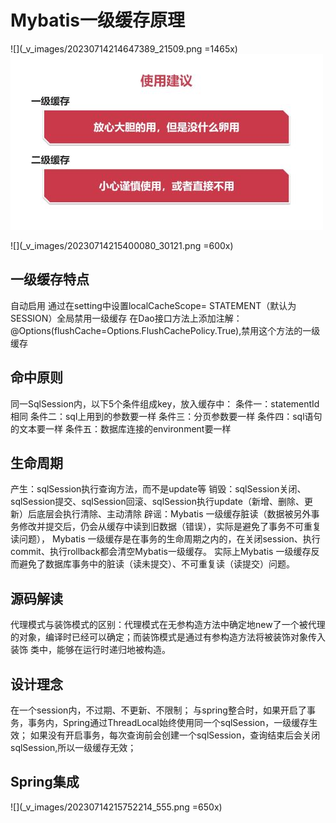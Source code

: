 # Mybatis一级缓存原理
![](_v_images/20230714214647389_21509.png =1465x)
![](_v_images/20230714215342300_2168.png)

![](_v_images/20230714215400080_30121.png =600x)
## 一级缓存特点
自动启用
通过在setting中设置localCacheScope= STATEMENT（默认为SESSION）全局禁用一级缓存
在Dao接口方法上添加注解：@Options(flushCache=Options.FlushCachePolicy.True),禁用这个方法的一级缓存

## 命中原则
同一SqlSession内，以下5个条件组成key，放入缓存中：
条件一：statementId相同
条件二：sql上用到的参数要一样
条件三：分页参数要一样 
条件四：sql语句的文本要一样
条件五：数据库连接的environment要一样
## 生命周期
产生：sqlSession执行查询方法，而不是update等
销毁：sqlSession关闭、sqlSession提交、sqlSession回滚、sqlSession执行update（新增、删除、更新）后底层会执行清除、主动清除
辟谣：Mybatis 一级缓存脏读（数据被另外事务修改并提交后，仍会从缓存中读到旧数据（错误），实际是避免了事务不可重复读问题）， Mybatis 一级缓存是在事务的生命周期之内的，在关闭session、执行commit、执行rollback都会清空Mybatis一级缓存。 实际上Mybatis 一级缓存反而避免了数据库事务中的脏读（读未提交）、不可重复读（读提交）问题。
## 源码解读
代理模式与装饰模式的区别：代理模式在无参构造方法中确定地new了一个被代理的对象，编译时已经可以确定；而装饰模式是通过有参构造方法将被装饰对象传入装饰 类中，能够在运行时递归地被构造。
## 设计理念
在一个session内，不过期、不更新、不限制；
与spring整合时，如果开启了事务，事务内，Spring通过ThreadLocal始终使用同一个sqlSession，一级缓存生效； 如果没有开启事务，每次查询前会创建一个sqlSession，查询结束后会关闭sqlSession,所以一级缓存无效； 
## Spring集成
![](_v_images/20230714215752214_555.png =650x)
